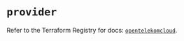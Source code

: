 # `provider`

Refer to the Terraform Registry for docs: [`opentelekomcloud`](https://registry.terraform.io/providers/opentelekomcloud/opentelekomcloud/1.36.29/docs).
